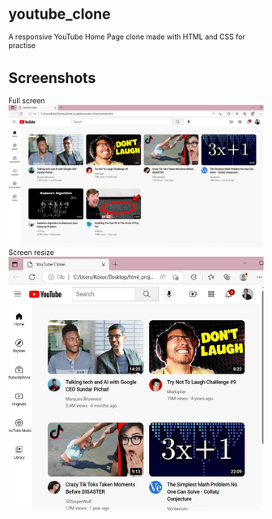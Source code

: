 # youtube_clone
A responsive YouTube Home Page clone made with HTML and CSS for practise

# Screenshots

Full screen
![Screenshot](screenshots/full_screen.jpg)
Screen resize
![Screenshot](screenshots/screen_resize.jpg)
